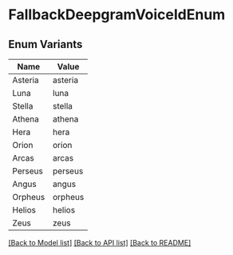 # FallbackDeepgramVoiceIdEnum

## Enum Variants

| Name | Value |
|---- | -----|
| Asteria | asteria |
| Luna | luna |
| Stella | stella |
| Athena | athena |
| Hera | hera |
| Orion | orion |
| Arcas | arcas |
| Perseus | perseus |
| Angus | angus |
| Orpheus | orpheus |
| Helios | helios |
| Zeus | zeus |


[[Back to Model list]](../README.md#documentation-for-models) [[Back to API list]](../README.md#documentation-for-api-endpoints) [[Back to README]](../README.md)


